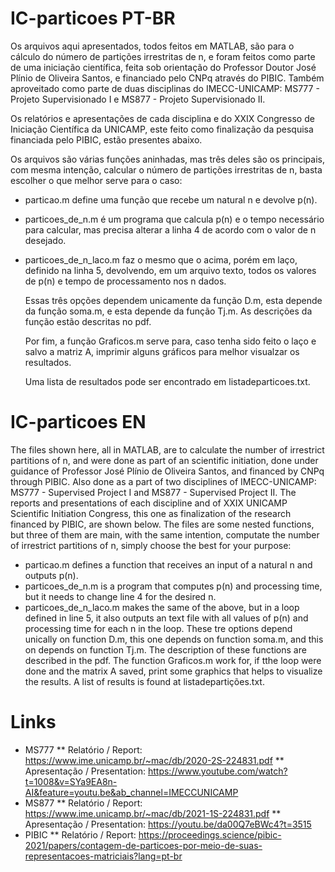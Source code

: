 # IC-particoes PT-BR

  Os arquivos aqui apresentados, todos feitos em MATLAB, são para o cálculo do número de partições irrestritas de n, e foram feitos como parte de uma iniciação científica, feita sob orientação do Professor Doutor José Plínio de Oliveira Santos, e financiado pelo CNPq através do PIBIC. Também aproveitado como parte de duas disciplinas do IMECC-UNICAMP: MS777 - Projeto Supervisionado I e MS877 - Projeto Supervisionado II.
  
  Os relatórios e apresentações de cada disciplina e do XXIX Congresso de Iniciação Científica da UNICAMP, este feito como finalização da pesquisa financiada pelo PIBIC, estão presentes abaixo.
  
  Os arquivos são várias funções aninhadas, mas três deles são os principais, com mesma intenção, calcular o número de partições irrestritas de n, basta escolher o que melhor serve para o caso:

* particao.m define uma função que recebe um natural n e devolve p(n).
* particoes_de_n.m é um programa que calcula p(n) e o tempo necessário para calcular, mas precisa alterar a linha 4 de acordo com o valor de n desejado.
* particoes_de_n_laco.m faz o mesmo que o acima, porém em laço, definido na linha 5, devolvendo, em um arquivo texto, todos os valores de p(n) e tempo de processamento nos n dados.
 
  Essas três opções dependem unicamente da função D.m, esta depende da função soma.m, e esta depende da função Tj.m. As descrições da função estão descritas no pdf.
  
  Por fim, a função Graficos.m serve para, caso tenha sido feito o laço e salvo a matriz A, imprimir alguns gráficos para melhor visualzar os resultados.
  
  Uma lista de resultados pode ser encontrado em listadeparticoes.txt.


# IC-particoes EN

  The files shown here, all in MATLAB, are to calculate the number of irrestrict partitions of n, and were done as part of an scientific initiation, done under guidance of Professor José Plínio de Oliveira Santos, and financed by CNPq through PIBIC. Also done as a part of two disciplines of IMECC-UNICAMP: MS777 - Supervised Project I and MS877 - Supervised Project II.
  The reports and presentations of each discipline and of XXIX UNICAMP Scientific Initiation Congress, this one as finalization of the research financed by PIBIC, are shown below.
  The files are some nested functions, but three of them are main, with the same intention, computate the number of irrestrict partitions of n, simply choose the best for your purpose:
- particao.m defines a function that receives an input of a natural n and outputs p(n).
- particoes_de_n.m is a program that computes p(n) and processing time, but it needs to change line 4 for the desired n.
- particoes_de_n_laco.m makes the same of the above, but in a loop defined in line 5, it also outputs an text file with all values of p(n) and processing time for each n in the loop.
  These tre options depend unically on function D.m, this one depends on function soma.m, and this on depends on function Tj.m. The description of these functions are described in the pdf.
  The function Graficos.m work for, if tthe loop were done and the matrix A saved, print some graphics that helps to visualize the results.
  A list of results is found at listadepartições.txt.


# Links

* MS777
** Relatório / Report: https://www.ime.unicamp.br/~mac/db/2020-2S-224831.pdf
** Apresentação / Presentation: https://www.youtube.com/watch?t=1008&v=SYa9EA8n-AI&feature=youtu.be&ab_channel=IMECCUNICAMP
* MS877
** Relatório / Report: https://www.ime.unicamp.br/~mac/db/2021-1S-224831.pdf
** Apresentação / Presentation: https://youtu.be/da00Q7eBWc4?t=3515
* PIBIC
** Relatório / Report: https://proceedings.science/pibic-2021/papers/contagem-de-particoes-por-meio-de-suas-representacoes-matriciais?lang=pt-br

